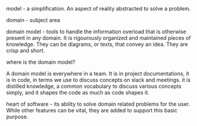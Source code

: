 model - a simplification. An aspect of reality abstracted to solve a problem.

domain - subject area

domain model - tools to handle the information overload that is otherwise present in any domain. It is rigourously organized and maintained pieces of knowledge. They can be diagrams, or texts, that convey an idea. They are crisp and short.

where is the domain model?

A domain model is everywhere in a team. It is in project documentations, it is in code, in terms we use to discuss concepts on slack and meetings. it is distilled knowledge, a common vocabulary to discuss various concepts simply, and it shapes the code as much as code shapes it.

heart of software - its ability to solve domain related problems for the user. While other features can be vital, they are added to support this basic purpose.



